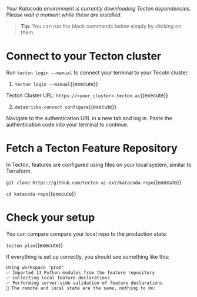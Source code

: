 *Your Katacoda environment is currently downloading Tecton dependencies. Please wait a moment while these are installed.*

> **Tip:** You can run the black commands below simply by clicking on them.

# Connect to your Tecton cluster

Run `tecton login --manual` to connect your terminal to your Tecotn cluster.

1. `tecton login --manual`{{execute}}

  Tecton Cluster URL: `https://<your_cluster>.tecton.ai`{{execute}}

2. `databricks-connect configure`{{execute}}

Navigate to the authentication URL in a new tab and log in. Paste the authentication code into your terminal to continue.

# Fetch a Tecton Feature Repository

In Tecton, features are configured using files on your local system, similar to Terraform.  

`git clone https://github.com/tecton-ai-ext/katacoda-repo`{{execute}}

`cd katacoda-repo`{{execute}}
  
# Check your setup

You can compare compare your local repo to the production state:

`tecton plan`{{execute}}

If everything is set up correctly, you should see something like this:

```
Using workspace "prod"
✅ Imported 13 Python modules from the feature repository
✅ Collecting local feature declarations
✅ Performing server-side validation of feature declarations
🎉 The remote and local state are the same, nothing to do!
```